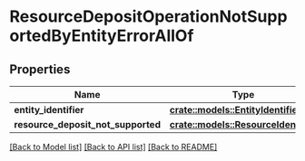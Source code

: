 # ResourceDepositOperationNotSupportedByEntityErrorAllOf

## Properties

Name | Type | Description | Notes
------------ | ------------- | ------------- | -------------
**entity_identifier** | [**crate::models::EntityIdentifier**](EntityIdentifier.md) |  | 
**resource_deposit_not_supported** | [**crate::models::ResourceIdentifier**](ResourceIdentifier.md) |  | 

[[Back to Model list]](../README.md#documentation-for-models) [[Back to API list]](../README.md#documentation-for-api-endpoints) [[Back to README]](../README.md)


